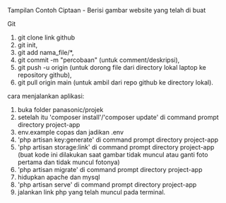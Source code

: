 Tampilan Contoh Ciptaan - Berisi gambar website yang telah di buat

Git

1. git clone link github
2. git init,
3. git add nama_file/*,
4. git commit -m "percobaan" (untuk comment/deskripsi),
5. git push -u origin (untuk dorong file dari directory lokal laptop ke repository github),
6. git pull origin main (untuk ambil dari repo github ke directory lokal).

cara menjalankan aplikasi:

1. buka folder panasonic/projek 
2. setelah itu 'composer install'/'composer update' di command prompt directory project-app
3. env.example copas dan jadikan .env
4. 'php artisan key:generate' di command prompt directory project-app
5. 'php artisan storage:link' di command prompt directory project-app (buat kode ini dilakukan saat gambar tidak muncul atau ganti foto pertama dan tidak muncul fotonya)
6. 'php artisan migrate' di command prompt directory project-app
7. hidupkan apache dan mysql
8. 'php artisan serve' di command prompt directory project-app
9. jalankan link php yang telah muncul pada terminal.

